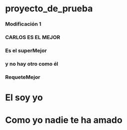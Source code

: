 # proyecto_de_prueba
### Modificación 1
### CARLOS ES EL MEJOR
### Es el superMejor
### y no hay otro como él
### RequeteMejor
# El soy yo
# Como yo nadie te ha amado